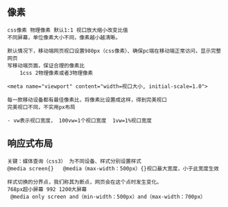 ## 像素

    css像素 物理像素 默认1:1 视口放大缩小改变比值
    不同屏幕，单位像素大小不同，像素越小越清晰。

    默认情况下，移动端网页视口设置980px（css像素）、确保pc端在移动端正常访问，显示完整网页
    写移动端页面，保证合理的像素比
        1css 2物理像素或者3物理像素 
        
    <meta name="viewport" content="width=视口大小, initial-scale=1.0">

    每一款移动设备都有最佳像素比，将像素比设置成这样，得到完美视口
    完美视口不同，不实用px布局

    - vw表示视口宽度， 100vw=1个视口宽度  1vw=1%视口宽度
    
## 响应式布局

    关键：媒体查询（css3） 为不同设备、样式分别设置样式
    @media screen{}   @media（max-width：500px）{}视口最大宽度，小于此宽度生效

    样式切换的分界点，我们称其为断点，网页会在这个点时发生变化。
    768px超小屏幕 992 1200大屏幕
     @media only screen and（min-width：500px）and（max-width：700px）
